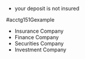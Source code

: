 - your deposit is not insured

#acctg151Gexample 
- Insurance Company
- Finance Company
- Securities Company
- Investment Company
